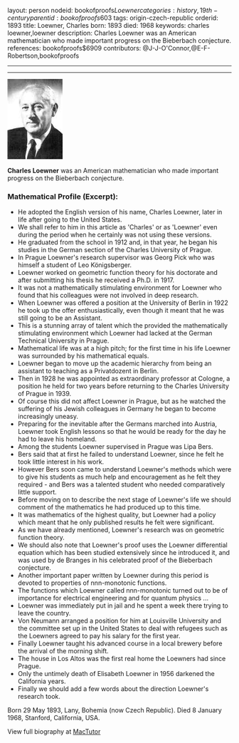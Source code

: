 layout: person
nodeid: bookofproofs$Loewner
categories: history,19th-century
parentid: bookofproofs$603
tags: origin-czech-republic
orderid: 1893
title: Loewner, Charles
born: 1893
died: 1968
keywords: charles loewner,loewner
description: Charles Loewner was an American mathematician who made important progress on the Bieberbach conjecture.
references: bookofproofs$6909
contributors: @J-J-O'Connor,@E-F-Robertson,bookofproofs

---



---

![Loewner.jpg](https://github.com/bookofproofs/bookofproofs.github.io/blob/main/_sources/_assets/images/portraits/Loewner.jpg?raw=true)

**Charles Loewner** was an American mathematician who made important progress on the Bieberbach conjecture.

### Mathematical Profile (Excerpt):
* He adopted the English version of his name, Charles Loewner, later in life after going to the United States.
* We shall refer to him in this article as 'Charles' or as 'Loewner' even during the period when he certainly was not using these versions.
* He graduated from the school in 1912 and, in that year, he began his studies in the German section of the Charles University of Prague.
* In Prague Loewner's research supervisor was Georg Pick who was himself a student of Leo Königsberger.
* Loewner worked on geometric function theory for his doctorate and after submitting his thesis he received a Ph.D. in 1917.
* It was not a mathematically stimulating environment for Loewner who found that his colleagues were not involved in deep research.
* When Loewner was offered a position at the University of Berlin in 1922 he took up the offer enthusiastically, even though it meant that he was still going to be an Assistant.
* This is a stunning array of talent which the provided the mathematically stimulating environment which Loewner had lacked at the German Technical University in Prague.
* Mathematical life was at a high pitch; for the first time in his life Loewner was surrounded by his mathematical equals.
* Loewner began to move up the academic hierarchy from being an assistant to teaching as a Privatdozent in Berlin.
* Then in 1928 he was appointed as extraordinary professor at Cologne, a position he held for two years before returning to the Charles University of Prague in 1939.
* Of course this did not affect Loewner in Prague, but as he watched the suffering of his Jewish colleagues in Germany he began to become increasingly uneasy.
* Preparing for the inevitable after the Germans marched into Austria, Loewner took English lessons so that he would be ready for the day he had to leave his homeland.
* Among the students Loewner supervised in Prague was Lipa Bers.
* Bers said that at first he failed to understand Loewner, since he felt he took little interest in his work.
* However Bers soon came to understand Loewner's methods which were to give his students as much help and encouragement as he felt they required - and Bers was a talented student who needed comparatively little support.
* Before moving on to describe the next stage of Loewner's life we should comment of the mathematics he had produced up to this time.
* It was mathematics of the highest quality, but Loewner had a policy which meant that he only published results he felt were significant.
* As we have already mentioned, Loewner's research was on geometric function theory.
* We should also note that Loewner's proof uses the Loewner differential equation which has been studied extensively since he introduced it, and was used by de Branges in his celebrated proof of the Bieberbach conjecture.
* Another important paper written by Loewner during this period is devoted to properties of nnn-monotonic functions.
* The functions which Loewner called nnn-monotonic turned out to be of importance for electrical engineering and for quantum physics ...
* Loewner was immediately put in jail and he spent a week there trying to leave the country.
* Von Neumann arranged a position for him at Louisville University and the committee set up in the United States to deal with refugees such as the Loewners agreed to pay his salary for the first year.
* Finally Loewner taught his advanced course in a local brewery before the arrival of the morning shift.
* The house in Los Altos was the first real home the Loewners had since Prague.
* Only the untimely death of Elisabeth Loewner in 1956 darkened the California years.
* Finally we should add a few words about the direction Loewner's research took.

Born 29 May 1893, Lany, Bohemia (now Czech Republic). Died 8 January 1968, Stanford, California, USA.

View full biography at [MacTutor](https://mathshistory.st-andrews.ac.uk/Biographies/Loewner/)
